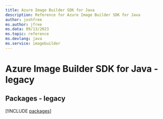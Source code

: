 ```yaml
---
title: Azure Image Builder SDK for Java
description: Reference for Azure Image Builder SDK for Java
author: joshfree
ms.author: jfree
ms.data: 09/13/2023
ms.topic: reference
ms.devlang: java
ms.service: imagebuilder
---
```

# Azure Image Builder SDK for Java - legacy
## Packages - legacy
[!INCLUDE [packages](image-builder-index.md)]